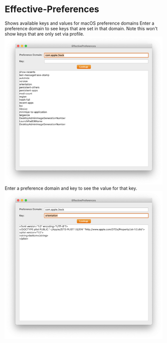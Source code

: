 # Effective-Preferences
Shows available keys and values for macOS preference domains
Enter a preference domain to see keys that are set in that domain.  Note this won't show keys that are only set via profile.
![PreferenceDomainOnly](/PreferenceDomain.png)
Enter a preference domain and key to see the value for that key.
![PreferenceAndKey](/PreferenceAndKey.png)
